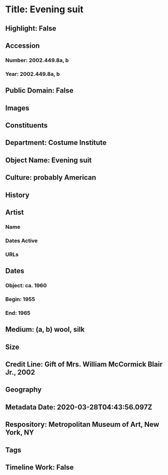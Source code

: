 # Title: Evening suit
## Highlight: False
## Accession
### Number: 2002.449.8a, b
### Year: 2002.449.8a, b
## Public Domain: False
## Images
## Constituents
## Department: Costume Institute
## Object Name: Evening suit
## Culture: probably American
## History
## Artist
### Name
### Dates Active
### URLs
## Dates
### Object: ca. 1960
### Begin: 1955
### End: 1965
## Medium: (a, b) wool, silk
## Size
## Credit Line: Gift of Mrs. William McCormick Blair Jr., 2002
## Geography
## Metadata Date: 2020-03-28T04:43:56.097Z
## Respository: Metropolitan Museum of Art, New York, NY
## Tags
## Timeline Work: False